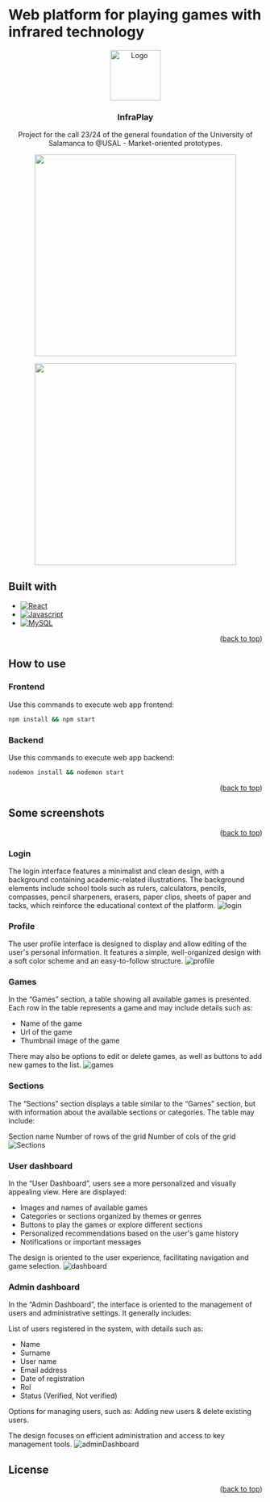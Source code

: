 <a name="readme-top"></a>
# Web platform for playing games with infrared technology
<p align="center">
  <a href="https://example.com/">
    <img src="https://github.com/user-attachments/assets/99feabca-c0e6-40df-8c9e-daed1649aca1" alt="Logo" width=100 height=100>

  </a>
  <h3 align="center">InfraPlay</h3>
  <p align="center">
    Project for the call 23/24 of the general foundation of the University of Salamanca to @USAL - Market-oriented prototypes.
    <br>
    <p align="center">
      <img src="https://github.com/user-attachments/assets/ffd8df99-00f3-4581-97c9-b2688e77d712" width="400"/>
    </p>
    <p align="center">
      <img src="https://github.com/user-attachments/assets/1eda46f4-1bac-476e-b6a0-ed0115f97528" width="400"/>
    </p>
  </p>
</p>

## Built with

* [![React][React.js]][React-url]
* [![Javascript][Javascript]][Javascript-url]
* [![MySQL][MySQL]][MySQL-url]

<p align="right">(<a href="#readme-top">back to top</a>)</p>

## How to use

### Frontend

Use this commands to execute web app frontend:

```bash
npm install && npm start
```

### Backend

Use this commands to execute web app backend:

```bash
nodemon install && nodemon start
```

<p align="right">(<a href="#readme-top">back to top</a>)</p>

## Some screenshots

<p align="right">(<a href="#readme-top">back to top</a>)</p>

### Login

The login interface features a minimalist and clean design, with a background containing academic-related illustrations. The background elements include school tools such as rulers, calculators, pencils, compasses, pencil sharpeners, erasers, paper clips, sheets of paper and tacks, which reinforce the educational context of the platform.
![login](https://github.com/user-attachments/assets/08894b93-aaa5-42c7-ae20-64f807f18801)

### Profile

The user profile interface is designed to display and allow editing of the user's personal information. It features a simple, well-organized design with a soft color scheme and an easy-to-follow structure.
![profile](https://github.com/user-attachments/assets/4f641804-4d39-4d9d-a005-32dca1a2d66d)

### Games

In the “Games” section, a table showing all available games is presented. Each row in the table represents a game and may include details such as:

- Name of the game
- Url of the game
- Thumbnail image of the game

There may also be options to edit or delete games, as well as buttons to add new games to the list.
![games](https://github.com/user-attachments/assets/4ef9e55f-8677-44e0-99d3-a28664e639a1)

### Sections

The “Sections” section displays a table similar to the “Games” section, but with information about the available sections or categories. The table may include:

Section name
Number of rows of the grid
Number of cols of the grid
![Sections](https://github.com/user-attachments/assets/5a11a695-ea90-4e62-9a55-8f4930997c48)

### User dashboard
In the “User Dashboard”, users see a more personalized and visually appealing view. Here are displayed:

- Images and names of available games
- Categories or sections organized by themes or genres
- Buttons to play the games or explore different sections
- Personalized recommendations based on the user's game history
- Notifications or important messages

The design is oriented to the user experience, facilitating navigation and game selection.
![dashboard](https://github.com/user-attachments/assets/55d07931-b631-431c-80a0-de5c24173cbb)

### Admin dashboard

In the “Admin Dashboard”, the interface is oriented to the management of users and administrative settings. It generally includes:

List of users registered in the system, with details such as:
- Name
- Surname
- User name
- Email address
- Date of registration
- Rol
- Status (Verified, Not verified)

Options for managing users, such as: Adding new users & delete existing users.

The design focuses on efficient administration and access to key management tools.
![adminDashboard](https://github.com/user-attachments/assets/3aaf7d72-afd8-434d-a547-4cd1296fe312)


## License



<p align="right">(<a href="#readme-top">back to top</a>)</p>


[React.js]: https://img.shields.io/badge/React-20232A?style=for-the-badge&logo=react&logoColor=61DAFB
[React-url]: https://reactjs.org/
[Javascript]: https://img.shields.io/badge/Javascript-323330?style=for-the-badge&logo=javascript&logoColor=F0DB4F
[Javascript-url]:https://developer.mozilla.org/es/docs/Web/JavaScript
[MySQL]:https://img.shields.io/badge/MySql-00758F?style=for-the-badge&logo=mysql&logoColor=F29111
[MySQL-url]:https://www.mysql.com/
[ROS]: https://img.shields.io/badge/ROS-FFFFFF?style=for-the-badge&logo=ros&logoColor=212e4a
[ROS-url]: https://ros.org/
[Sketchup]: https://img.shields.io/badge/Sketchup-FFFFFF?style=for-the-badge&logo=sketchup&logoColor=212e4a
[Sketchup-url]: https://www.sketchup.com/es
